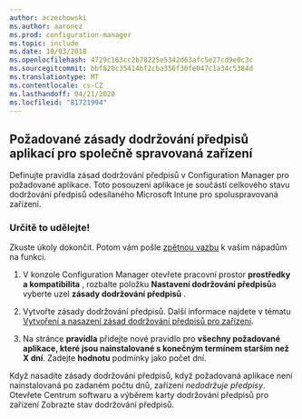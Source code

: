 ```yaml
---
author: aczechowski
ms.author: aaroncz
ms.prod: configuration-manager
ms.topic: include
ms.date: 10/03/2018
ms.openlocfilehash: 4729c163cc2b78225e5342d63afc5e27cd9e0c3c
ms.sourcegitcommit: bbf820c35414bf2cba356f30fe047c1a34c5384d
ms.translationtype: MT
ms.contentlocale: cs-CZ
ms.lasthandoff: 04/21/2020
ms.locfileid: "81721994"
---
```

## <a name="required-app-compliance-policy-for-co-managed-devices"></a><a name="bkmk_app-compliance"></a>Požadované zásady dodržování předpisů aplikací pro společně spravovaná zařízení
<!--1358196-->

Definujte pravidla zásad dodržování předpisů v Configuration Manager pro požadované aplikace. Toto posouzení aplikace je součástí celkového stavu dodržování předpisů odesílaného Microsoft Intune pro spoluspravovaná zařízení.

### <a name="try-it-out"></a>Určitě to udělejte!

Zkuste úkoly dokončit. Potom vám pošle [zpětnou vazbu](../../../understand/find-help.md#product-feedback) k vašim nápadům na funkci.

1. V konzole Configuration Manager otevřete pracovní prostor **prostředky a kompatibilita** , rozbalte položku **Nastavení dodržování předpisů**a vyberte uzel **zásady dodržování předpisů** .  

2. Vytvořte zásady dodržování předpisů. Další informace najdete v tématu [Vytvoření a nasazení zásad dodržování předpisů pro zařízení](../../../../mdm/understand/what-happened-to-hybrid.md).  

3. Na stránce **pravidla** přidejte nové pravidlo pro **všechny požadované aplikace, které jsou nainstalované s konečným termínem starším než X dní**. Zadejte **hodnotu** podmínky jako počet dní.  

Když nasadíte zásady dodržování předpisů, když požadovaná aplikace není nainstalovaná po zadaném počtu dnů, zařízení *nedodržuje předpisy*. Otevřete Centrum softwaru a výběrem karty dodržování předpisů pro zařízení Zobrazte stav dodržování předpisů.


